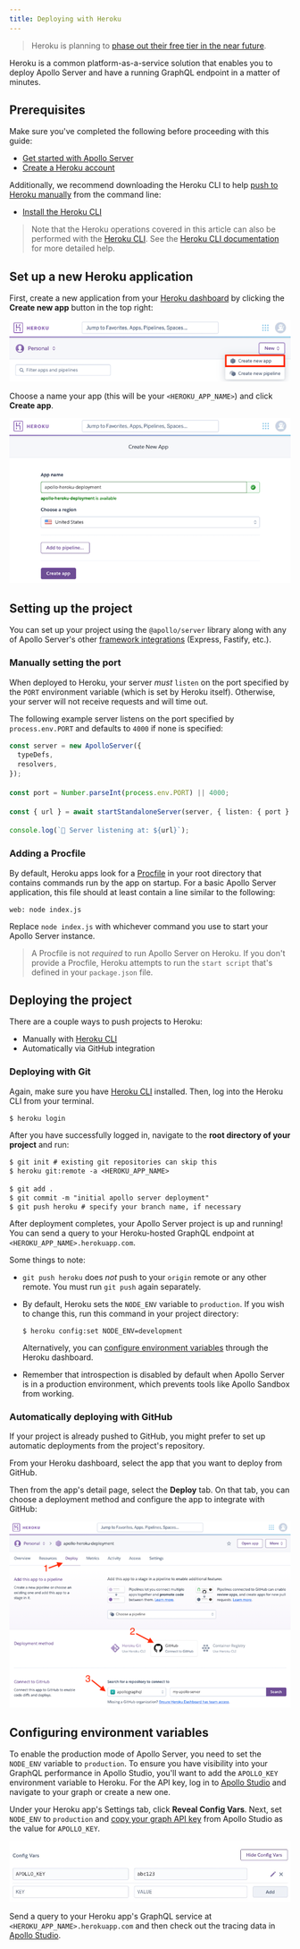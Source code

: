 ```yaml
---
title: Deploying with Heroku
---
```


> Heroku is planning to [phase out their free tier in the near future](https://blog.heroku.com/next-chapter).

Heroku is a common platform-as-a-service solution that enables you to deploy Apollo Server and have a running GraphQL endpoint in a matter of minutes.

## Prerequisites

Make sure you've completed the following before proceeding with this guide:

- [Get started with Apollo Server](../getting-started)
- [Create a Heroku account](https://heroku.com)

Additionally, we recommend downloading the Heroku CLI to help [push to Heroku manually](#deploying-with-git) from the command line:

- [Install the Heroku CLI](https://devcenter.heroku.com/articles/heroku-cli)

> Note that the Heroku operations covered in this article can also be performed with the [Heroku CLI](https://devcenter.heroku.com/articles/heroku-cli). See the [Heroku CLI documentation](https://devcenter.heroku.com/categories/command-line) for more detailed help.

## Set up a new Heroku application

First, create a new application from your [Heroku dashboard](https://dashboard.heroku.com/apps) by clicking the **Create new app** button in the top right:

<img class="screenshot" src="../images/deployment/heroku/create-new-app.png" alt="Create new Heroku app UI"></img>

Choose a name your app (this will be your `<HEROKU_APP_NAME>`) and click **Create app**.

<img class="screenshot" src="../images/deployment/heroku/set-app-name.png" alt="Set Heroku app name UI"></img>

## Setting up the project

You can set up your project using the `@apollo/server` library along with any of Apollo Server's other [framework integrations](../integrations/integration-index) (Express, Fastify, etc.).

### Manually setting the port

When deployed to Heroku, your server _must_ `listen` on the port specified by the `PORT` environment variable (which is set by Heroku itself). Otherwise, your server will not receive requests and will time out.

The following example server listens on the port specified by `process.env.PORT` and defaults to `4000` if none is specified:

<MultiCodeBlock>

```ts
const server = new ApolloServer({
  typeDefs,
  resolvers,
});

const port = Number.parseInt(process.env.PORT) || 4000;

const { url } = await startStandaloneServer(server, { listen: { port } });

console.log(`🚀 Server listening at: ${url}`);
```

</MultiCodeBlock>

### Adding a Procfile

By default, Heroku apps look for a [Procfile](https://devcenter.heroku.com/articles/procfile) in your root directory that contains commands run by the app on startup. For a basic Apollo Server application, this file should at least contain a line similar to the following:

```shell title="Procfile"
web: node index.js
```

Replace `node index.js` with whichever command you use to start your Apollo Server instance.

> A Procfile is not _required_ to run Apollo Server on Heroku. If you don't provide a Procfile, Heroku attempts to run the `start script` that's defined in your `package.json` file.

## Deploying the project

There are a couple ways to push projects to Heroku:

- Manually with [Heroku CLI](https://devcenter.heroku.com/articles/heroku-cli)
- Automatically via GitHub integration

### Deploying with Git

Again, make sure you have [Heroku CLI](https://devcenter.heroku.com/articles/heroku-cli) installed. Then, log into the Heroku CLI from your terminal.

```shell
$ heroku login
```

After you have successfully logged in, navigate to the **root directory of your project** and run:

```shell
$ git init # existing git repositories can skip this
$ heroku git:remote -a <HEROKU_APP_NAME>

$ git add .
$ git commit -m "initial apollo server deployment"
$ git push heroku # specify your branch name, if necessary
```

After deployment completes, your Apollo Server project is up and running! You can send a query to your Heroku-hosted GraphQL endpoint at `<HEROKU_APP_NAME>.herokuapp.com`.

Some things to note:

- `git push heroku` does _not_ push to your `origin` remote or any other remote. You must run `git push` again separately.
- By default, Heroku sets the `NODE_ENV` variable to `production`. If you wish to change this, run this command in your project directory:

  ```shell
  $ heroku config:set NODE_ENV=development
  ```

  Alternatively, you can [configure environment variables](./heroku/#configuring-environment-variables) through the Heroku dashboard.

- Remember that introspection is disabled by default when Apollo Server is in a production environment, which prevents tools like Apollo Sandbox from working.

### Automatically deploying with GitHub

If your project is already pushed to GitHub, you might prefer to set up automatic deployments from the project's repository.

From your Heroku dashboard, select the app that you want to deploy from GitHub.

Then from the app's detail page, select the **Deploy** tab. On that tab, you can choose a deployment method and configure the app to integrate with GitHub:

<img class="screenshot" src="../images/deployment/heroku/automatic-deployment.png" alt="Configuring Heroku autodeploys"></img>

## Configuring environment variables

To enable the production mode of Apollo Server, you need to set the `NODE_ENV` variable to `production`. To ensure you have visibility into your GraphQL performance in Apollo Studio, you'll want to add the `APOLLO_KEY` environment variable to Heroku. For the API key, log in to [Apollo Studio](https://studio.apollographql.com) and navigate to your graph or create a new one.

Under your Heroku app's Settings tab, click **Reveal Config Vars**. Next, set `NODE_ENV` to `production` and [copy your graph API key](/graphos/api-keys/#graph-api-keys) from Apollo Studio as the value for `APOLLO_KEY`.

<img class="screenshot" src="../images/deployment/heroku/config-vars.jpg" alt="Adding config vars" />

Send a query to your Heroku app's GraphQL service at `<HEROKU_APP_NAME>.herokuapp.com` and then check out the tracing data in [Apollo Studio](http://studio.apollographql.com/).
